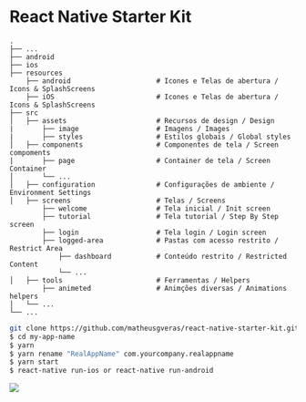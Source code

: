 # React Native Starter Kit 
    .
    ├── ...
    ├── android   
    ├── ios
    ├── resources
        ├── android                     # Icones e Telas de abertura / Icons & SplashScreens
        ├── iOS                         # Icones e Telas de abertura / Icons & SplashScreens  
    ├── src
    │   ├── assets                      # Recursos de design / Design 
    |       ├── image                   # Imagens / Images
    |       ├── styles                  # Estilos globais / Global styles                 
    │   ├── components                  # Componentes de tela / Screen compoments
    |       ├── page                    # Container de tela / Screen Container
    │       └── ...  
    │   ├── configuration               # Configurações de ambiente / Environment Settings    
    │   ├── screens                     # Telas / Screens
            ├── welcome                 # Tela inicial / Init screen
            ├── tutorial                # Tela tutorial / Step By Step screen
            ├── login                   # Tela login / Login screen
            ├── logged-area             # Pastas com acesso restrito / Restrict Area
                ├── dashboard           # Conteúdo restrito / Restricted Content
                └── ...  
    │   ├── tools                       # Ferramentas / Helpers
            ├── animeted                # Animções diversas / Animations helpers    
    │   └── ...                 
    └── ...

```bash
git clone https://github.com/matheusgveras/react-native-starter-kit.git my-app-name
$ cd my-app-name
$ yarn
$ yarn rename "RealAppName" com.yourcompany.realappname
$ yarn start
$ react-native run-ios or react-native run-android 
```

![](https://media.giphy.com/media/xT8qBq71uHPGIR9S2A/giphy.gif)